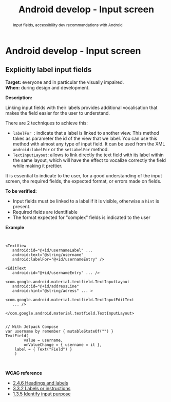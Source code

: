 ﻿---
title: "Android develop - Input screen"
abstract: "Input fields, accessibility dev recommandations with Android"
---

# Android develop - Input screen

## Explicitly label input fields

**Target:** everyone and in particular the visually impaired.  
**When:** during design and development.

**Description:**

Linking input fields with their labels provides additional vocalisation that makes the field easier for the user to understand.
  
There are 2 techniques to achieve this:
 - `labelFor` &nbsp;: indicate that a label is linked to another view.  This method takes as parameter the id of the view that we label. You can use this method with almost any type of input field. It can be used from the <abbr>XML</abbr> `android:labelFor` or the `setLabelFor` method.
 - `TextInputLayout`: allows to link directly the text field with its label within the same layout, which will have the effect to vocalize correctly the field while making it prettier.

It is essential to indicate to the user, for a good understanding of the input screen, the required fields, the expected format, or errors made on fields.

**To be verified:**

- Input fields must be linked to a label if it is visible, otherwise a `hint` is present.
- Required fields are identifiable
- The format expected for "complex" fields is indicated to the user

**Example** 

<pre><code class="xml">

&lt;TextView
   android:id="@+id/usernameLabel" ...
   android:text="@string/username"
   android:labelFor="@+id/usernameEntry" /&gt;

&lt;EditText
   android:id="@+id/usernameEntry" ... /&gt;
</code></pre>

<pre><code class="xml">&lt;com.google.android.material.textfield.TextInputLayout
   android:id="@+id/addressLine"
   android:hint="@string/adress" ... &gt;

&lt;com.google.android.material.textfield.TextInputEditText
   ... /&gt;

&lt;/com.google.android.material.textfield.TextInputLayout&gt;
</code></pre>

<pre>
<code class="kotlin">
// With Jetpack Compose
var username by remember { mutableStateOf("") }
TextField(
        value = username,
        onValueChange = { username = it },
	label = { Text("Field") }
    )

</code>
</pre>

**<abbr>WCAG</abbr> reference** 
- <a lang="en" href="https://www.w3.org/TR/WCAG22/#headings-and-labels">2.4.6 Headings and labels</a>
- <a lang="en" href="https://www.w3.org/TR/WCAG22/#labels-or-instructions">3.3.2 Labels or instructions</a>
- <a lang="en" href="https://www.w3.org/TR/WCAG22/#identify-input-purpose">1.3.5 Identify input purpose</a>